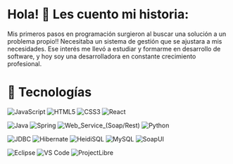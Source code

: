# Hola! 👋 Les cuento mi historia: 

Mis primeros pasos en programación surgieron al buscar una solución a un problema propio!! Necesitaba un sistema de gestión que se ajustara a mis necesidades. Ese interés me llevó a estudiar y formarme en desarrollo de software, y hoy soy una desarrolladora en constante crecimiento profesional.

# 🚀 Tecnologías
![JavaScript](https://img.shields.io/badge/JavaScript-F7DF1E?style=for-the-badge&logo=javascript&logoColor=black)
![HTML5](https://img.shields.io/badge/HTML5-E34F26?style=for-the-badge&logo=html5&logoColor=white)
![CSS3](https://img.shields.io/badge/CSS3-1572B6?style=for-the-badge&logo=css3&logoColor=white)
![React](https://img.shields.io/badge/React-20232A?style=for-the-badge&logo=react&logoColor=61DAFB)

![Java](https://img.shields.io/badge/Java-ED8B00?style=for-the-badge&logo=openjdk&logoColor=white)
![Spring](https://img.shields.io/badge/Spring-6DB33F?style=for-the-badge&logo=spring&logoColor=white)
![Web_Service_(Soap/Rest)](https://img.shields.io/badge/Web%20Service%20(Soap/Rest)-005571?style=for-the-badge&logo=api&logoColor=white)
![Python](https://img.shields.io/badge/Python-3776AB?style=for-the-badge&logo=python&logoColor=white)

![JDBC](https://img.shields.io/badge/JDBC-003B57?style=for-the-badge&logoColor=white)
![Hibernate](https://img.shields.io/badge/Hibernate-59666C?style=for-the-badge&logoColor=white)
![HeidiSQL](https://img.shields.io/badge/HeidiSQL-4479A1?style=for-the-badge&logoColor=white)
![MySQL](https://img.shields.io/badge/MySQL-4479A1?style=for-the-badge&logo=mysql&logoColor=white)
![SoapUI](https://img.shields.io/badge/SoapUI-6DB33F?style=for-the-badge&logoColor=white)

![Eclipse](https://img.shields.io/badge/Eclipse-2C2255?style=for-the-badge&logo=eclipse&logoColor=white)
![VS Code](https://img.shields.io/badge/VS%20Code-0078d7?style=for-the-badge&logo=visualstudiocode&logoColor=white)
![ProjectLibre](https://img.shields.io/badge/ProjectLibre-B92B27?style=for-the-badge&logoColor=white)
